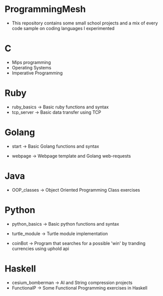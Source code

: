 # ProgrammingMesh

* This repository contains some small school projects and a mix of every code sample on coding languages I experimented


# C

- Mips programming 
- Operating Systems
- Imperative Programming

# Ruby

- ruby_basics -> Basic ruby functions and syntax
- tcp_server -> Basic data transfer using TCP

# Golang

- start -> Basic Golang functions and syntax

- webpage -> Webpage template and Golang web-requests

# Java

- OOP_classes -> Object Oriented Programming Class exercises

# Python

- python_basics -> Basic python functions and syntax

- turtle_module -> Turtle module implementation

- coinBot -> Program that searches for a possible 'win' by tranding currencies using uphold api

# Haskell

- cesium_bomberman -> AI and String compression projects
- FunctionalP -> Some Functional Programming exercises in Haskell
